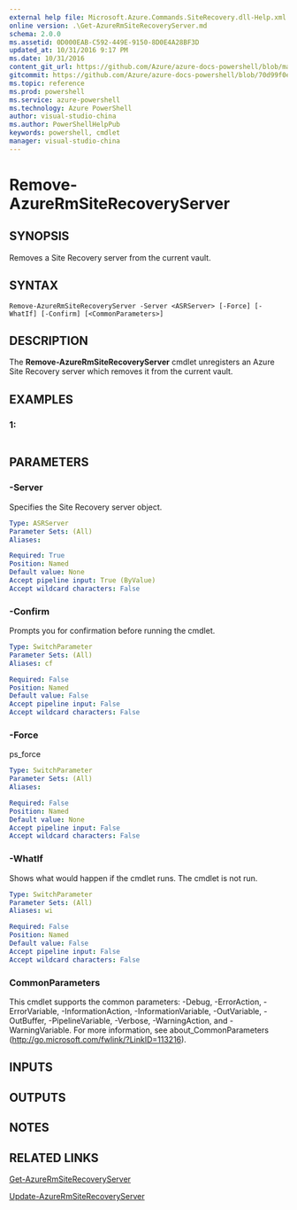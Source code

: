 ```yaml
---
external help file: Microsoft.Azure.Commands.SiteRecovery.dll-Help.xml
online version: .\Get-AzureRmSiteRecoveryServer.md
schema: 2.0.0
ms.assetid: 0D000EAB-C592-449E-9150-8D0E4A28BF3D
updated_at: 10/31/2016 9:17 PM
ms.date: 10/31/2016
content_git_url: https://github.com/Azure/azure-docs-powershell/blob/master/azureps-cmdlets-docs/ResourceManager/AzureRM.SiteRecovery/v1.1.11/Remove-AzureRmSiteRecoveryServer.md
gitcommit: https://github.com/Azure/azure-docs-powershell/blob/70d99f0e924efe152eb73454f7898f92d5a5db64/azureps-cmdlets-docs/ResourceManager/AzureRM.SiteRecovery/v1.1.11/Remove-AzureRmSiteRecoveryServer.md
ms.topic: reference
ms.prod: powershell
ms.service: azure-powershell
ms.technology: Azure PowerShell
author: visual-studio-china
ms.author: PowerShellHelpPub
keywords: powershell, cmdlet
manager: visual-studio-china
---
```


# Remove-AzureRmSiteRecoveryServer

## SYNOPSIS
Removes a Site Recovery server from the current vault.

## SYNTAX

```
Remove-AzureRmSiteRecoveryServer -Server <ASRServer> [-Force] [-WhatIf] [-Confirm] [<CommonParameters>]
```

## DESCRIPTION
The **Remove-AzureRmSiteRecoveryServer** cmdlet unregisters an Azure Site Recovery server which removes it from the current vault.

## EXAMPLES

### 1:
```

```

## PARAMETERS

### -Server
Specifies the Site Recovery server object.

```yaml
Type: ASRServer
Parameter Sets: (All)
Aliases: 

Required: True
Position: Named
Default value: None
Accept pipeline input: True (ByValue)
Accept wildcard characters: False
```

### -Confirm
Prompts you for confirmation before running the cmdlet.

```yaml
Type: SwitchParameter
Parameter Sets: (All)
Aliases: cf

Required: False
Position: Named
Default value: False
Accept pipeline input: False
Accept wildcard characters: False
```

### -Force
ps_force

```yaml
Type: SwitchParameter
Parameter Sets: (All)
Aliases: 

Required: False
Position: Named
Default value: None
Accept pipeline input: False
Accept wildcard characters: False
```

### -WhatIf
Shows what would happen if the cmdlet runs.
The cmdlet is not run.

```yaml
Type: SwitchParameter
Parameter Sets: (All)
Aliases: wi

Required: False
Position: Named
Default value: False
Accept pipeline input: False
Accept wildcard characters: False
```

### CommonParameters
This cmdlet supports the common parameters: -Debug, -ErrorAction, -ErrorVariable, -InformationAction, -InformationVariable, -OutVariable, -OutBuffer, -PipelineVariable, -Verbose, -WarningAction, and -WarningVariable. For more information, see about_CommonParameters (http://go.microsoft.com/fwlink/?LinkID=113216).

## INPUTS

## OUTPUTS

## NOTES

## RELATED LINKS

[Get-AzureRmSiteRecoveryServer](xref:ResourceManager/AzureRM.SiteRecovery/v1.1.11/Get-AzureRmSiteRecoveryServer.md)

[Update-AzureRmSiteRecoveryServer](xref:ResourceManager/AzureRM.SiteRecovery/v1.1.11/Update-AzureRmSiteRecoveryServer.md)


